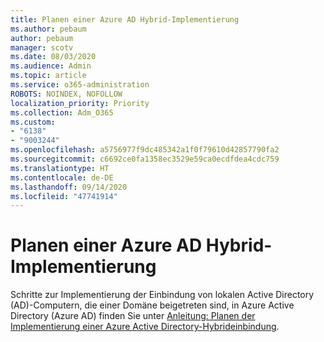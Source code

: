 ```yaml
---
title: Planen einer Azure AD Hybrid-Implementierung
ms.author: pebaum
author: pebaum
manager: scotv
ms.date: 08/03/2020
ms.audience: Admin
ms.topic: article
ms.service: o365-administration
ROBOTS: NOINDEX, NOFOLLOW
localization_priority: Priority
ms.collection: Adm_O365
ms.custom:
- "6138"
- "9003244"
ms.openlocfilehash: a5756977f9dc485342a1f0f79610d42857790fa2
ms.sourcegitcommit: c6692ce0fa1358ec3529e59ca0ecdfdea4cdc759
ms.translationtype: HT
ms.contentlocale: de-DE
ms.lasthandoff: 09/14/2020
ms.locfileid: "47741914"
---
```

# <a name="plan-hybrid-azure-ad-implementation"></a>Planen einer Azure AD Hybrid-Implementierung

Schritte zur Implementierung der Einbindung von lokalen Active Directory (AD)-Computern, die einer Domäne beigetreten sind, in Azure Active Directory (Azure AD) finden Sie unter [Anleitung: Planen der Implementierung einer Azure Active Directory-Hybrideinbindung](https://docs.microsoft.com/azure/active-directory/devices/hybrid-azuread-join-plan). 